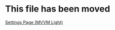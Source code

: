 # This file has been moved

[Settings Page (MVVM Light)](https://github.com/microsoft/WindowsTemplateStudio/blob/release/docs/UWP/pages/settings-mvvmlight.md)